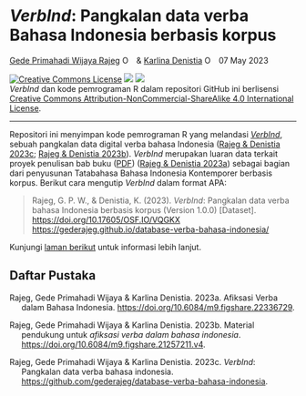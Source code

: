*VerbInd*: Pangkalan data verba Bahasa Indonesia berbasis korpus
================
[Gede Primahadi Wijaya
Rajeg](https://udayananetworking.unud.ac.id/lecturer/880-gede-primahadi-wijaya-rajeg)
<a itemprop="sameAs" content="https://orcid.org/0000-0002-2047-8621" href="https://orcid.org/0000-0002-2047-8621" target="orcid.widget" rel="noopener noreferrer" style="vertical-align:top;"><img src="https://orcid.org/sites/default/files/images/orcid_16x16.png" style="width:1em;margin-right:.5em;" alt="ORCID iD icon"></a>
& [Karlina
Denistia](https://www.researchgate.net/profile/Karlina-Denistia)
<a itemprop="sameAs" content="http://orcid.org/0000-0002-1060-3548" href="http://orcid.org/0000-0002-1060-3548" target="orcid.widget" rel="noopener noreferrer" style="vertical-align:top;"><img src="https://orcid.org/sites/default/files/images/orcid_16x16.png" style="width:1em;margin-right:.5em;" alt="ORCID iD icon"></a>
07 May 2023

<!-- README.md is generated from README.Rmd. Please edit that file -->
<!-- badges: start -->

<a rel="license" href="http://creativecommons.org/licenses/by-nc-sa/4.0/"><img alt="Creative Commons License" style="border-width:0" src="https://i.creativecommons.org/l/by-nc-sa/4.0/88x31.png" /></a>
[![](https://img.shields.io/badge/doi-10.5281/zenodo.7947605-blue.svg)](https://doi.org/10.5281/zenodo.7947605)
[![](https://img.shields.io/badge/doi-10.17605/OSF.IO/VQGKX-blue.svg)](https://doi.org/10.17605/OSF.IO/VQGKX)
<br />*VerbInd* dan kode pemrograman R dalam repositori GitHub ini
berlisensi
<a rel="license" href="http://creativecommons.org/licenses/by-nc-sa/4.0/">Creative
Commons Attribution-NonCommercial-ShareAlike 4.0 International
License</a>.

<!-- badges: end -->

------------------------------------------------------------------------

Repositori ini menyimpan kode pemrograman R yang melandasi
*[VerbInd](https://gederajeg.github.io/database-verba-bahasa-indonesia/)*,
sebuah pangkalan data digital verba bahasa Indonesia ([Rajeg & Denistia
2023c](#ref-Rajeg_Bank_data_verba_2023); [Rajeg & Denistia
2023b](#ref-Rajeg2023)). *VerbInd* merupakan luaran data terkait proyek
penulisan bab buku
([PDF](https://ora.ox.ac.uk/objects/uuid:ad496412-7b2d-4b88-b9c1-8b20db52dbac))
([Rajeg & Denistia 2023a](#ref-Rajeg2023a)) sebagai bagian dari
penyusunan Tatabahasa Bahasa Indonesia Kontemporer berbasis korpus.
Berikut cara mengutip *VerbInd* dalam format APA:

> Rajeg, G. P. W., & Denistia, K. (2023). *VerbInd*: Pangkalan data
> verba bahasa Indonesia berbasis korpus (Version 1.0.0) \[Dataset\].
> <https://doi.org/10.17605/OSF.IO/VQGKX>
> <https://gederajeg.github.io/database-verba-bahasa-indonesia/>

Kunjungi [laman
berikut](https://github.com/gederajeg/afiksasi-verba-bahasa-indonesia)
untuk informasi lebih lanjut.

## Daftar Pustaka

<div id="refs" class="references csl-bib-body hanging-indent"
entry-spacing="0">

<div id="ref-Rajeg2023a" class="csl-entry">

Rajeg, Gede Primahadi Wijaya & Karlina Denistia. 2023a.
<span class="nocase">Afiksasi Verba dalam Bahasa Indonesia</span>.
<https://doi.org/10.6084/m9.figshare.22336729>.

</div>

<div id="ref-Rajeg2023" class="csl-entry">

Rajeg, Gede Primahadi Wijaya & Karlina Denistia. 2023b. Material
pendukung untuk *afiksasi verba dalam bahasa indonesia*.
<https://doi.org/10.6084/m9.figshare.21257211.v4>.

</div>

<div id="ref-Rajeg_Bank_data_verba_2023" class="csl-entry">

Rajeg, Gede Primahadi Wijaya & Karlina Denistia. 2023c. *VerbInd*:
Pangkalan data verba bahasa indonesia.
<https://github.com/gederajeg/database-verba-bahasa-indonesia>.

</div>

</div>

